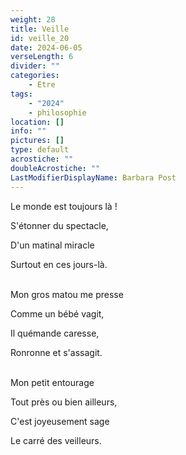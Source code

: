 ```yaml
---
weight: 28
title: Veille
id: veille_20
date: 2024-06-05
verseLength: 6
divider: ""
categories:
    - Etre
tags:
    - "2024"
    - philosophie
location: []
info: ""
pictures: []
type: default
acrostiche: ""
doubleAcrostiche: ""
LastModifierDisplayName: Barbara Post
---
```

Le monde est toujours là !

S'étonner du spectacle,

D'un matinal miracle

Surtout en ces jours-là.

 \
Mon gros matou me presse

Comme un bébé vagit,

Il quémande caresse,

Ronronne et s'assagit.

 \
Mon petit entourage

Tout près ou bien ailleurs,

C'est joyeusement sage

Le carré des veilleurs.
